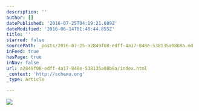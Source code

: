 ```yaml
---
description: ''
author: []
datePublished: '2016-07-25T04:19:21.689Z'
dateModified: '2016-06-14T01:48:44.855Z'
title: ''
starred: false
sourcePath: _posts/2016-07-25-a2849f08-edff-4a17-848e-538135a08b8a.md
inFeed: true
hasPage: true
inNav: false
url: a2849f08-edff-4a17-848e-538135a08b8a/index.html
_context: 'http://schema.org'
_type: Article

---
```

![](https://the-grid-user-content.s3-us-west-2.amazonaws.com/448a7791-c862-4da2-9192-3dad688245f5.jpg)